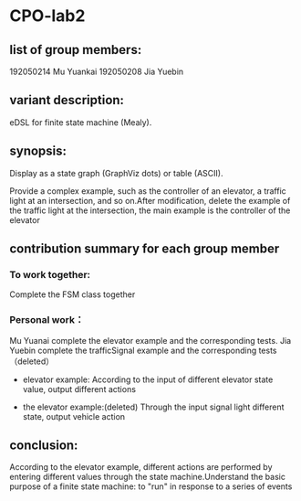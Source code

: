 # CPO-lab2

## list of group members:

192050214 Mu Yuankai 
192050208 Jia Yuebin

## variant description:

eDSL for finite state machine (Mealy).

## synopsis:

Display as a state graph (GraphViz dots) or table (ASCII).

Provide a complex example, such as the controller of an elevator, a traffic light at an intersection, and so on.After modification, delete the example of the traffic light at the intersection, the main example is the controller of the elevator

## contribution summary for each group member

### To work together:

Complete the FSM class together
### Personal work：
Mu Yuanai complete the elevator example and the corresponding tests.
Jia Yuebin complete the trafficSignal example and the corresponding tests（deleted）

 - elevator example:
 According to the input of different elevator state value, output different actions
 
 - the elevator example:(deleted)
 Through the input signal light different state, output vehicle action

## conclusion:

According to the elevator example, different actions are performed by entering different values through the state machine.Understand the basic purpose of a finite state machine: to "run" in response to a series of events

